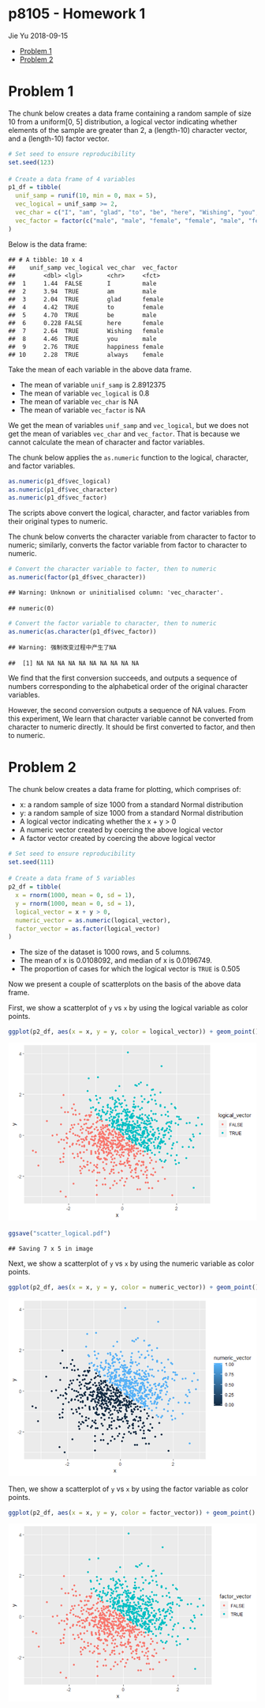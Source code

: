 p8105 - Homework 1
================
Jie Yu
2018-09-15

-   [Problem 1](#problem-1)
-   [Problem 2](#problem-2)

Problem 1
=========

The chunk below creates a data frame containing a random sample of size 10 from a uniform\[0, 5\] distribution, a logical vector indicating whether elements of the sample are greater than 2, a (length-10) character vector, and a (length-10) factor vector.

``` r
# Set seed to ensure reproducibility
set.seed(123)  

# Create a data frame of 4 variables
p1_df = tibble(
  unif_samp = runif(10, min = 0, max = 5),
  vec_logical = unif_samp >= 2, 
  vec_char = c("I", "am", "glad", "to", "be", "here", "Wishing", "you", "happiness", "always"),
  vec_factor = factor(c("male", "male", "female", "female", "male", "female", "female", "male", "female", "female"))
)
```

Below is the data frame:

    ## # A tibble: 10 x 4
    ##    unif_samp vec_logical vec_char  vec_factor
    ##        <dbl> <lgl>       <chr>     <fct>     
    ##  1     1.44  FALSE       I         male      
    ##  2     3.94  TRUE        am        male      
    ##  3     2.04  TRUE        glad      female    
    ##  4     4.42  TRUE        to        female    
    ##  5     4.70  TRUE        be        male      
    ##  6     0.228 FALSE       here      female    
    ##  7     2.64  TRUE        Wishing   female    
    ##  8     4.46  TRUE        you       male      
    ##  9     2.76  TRUE        happiness female    
    ## 10     2.28  TRUE        always    female

Take the mean of each variable in the above data frame.

-   The mean of variable `unif_samp` is 2.8912375
-   The mean of variable `vec_logical` is 0.8
-   The mean of variable `vec_char` is NA
-   The mean of variable `vec_factor` is NA

We get the mean of variables `unif_samp` and `vec_logical`, but we does not get the mean of variables `vec_char` and `vec_factor`. That is because we cannot calculate the mean of character and factor variables.

The chunk below applies the `as.numeric` function to the logical, character, and factor variables.

``` r
as.numeric(p1_df$vec_logical)
as.numeric(p1_df$vec_character)
as.numeric(p1_df$vec_factor)
```

The scripts above convert the logical, character, and factor variables from their original types to numeric.

The chunk below converts the character variable from character to factor to numeric; similarly, converts the factor variable from factor to character to numeric.

``` r
# Convert the character variable to facter, then to numeric
as.numeric(factor(p1_df$vec_character))   
```

    ## Warning: Unknown or uninitialised column: 'vec_character'.

    ## numeric(0)

``` r
# Convert the factor variable to character, then to numeric
as.numeric(as.character(p1_df$vec_factor))
```

    ## Warning: 强制改变过程中产生了NA

    ##  [1] NA NA NA NA NA NA NA NA NA NA

We find that the first conversion succeeds, and outputs a sequence of numbers corresponding to the alphabetical order of the original character variables.

However, the second conversion outputs a sequence of NA values. From this experiment, We learn that character variable cannot be converted from character to numeric directly. It should be first converted to factor, and then to numeric.

Problem 2
=========

The chunk below creates a data frame for plotting, which comprises of:

-   x: a random sample of size 1000 from a standard Normal distribution
-   y: a random sample of size 1000 from a standard Normal distribution
-   A logical vector indicating whether the x + y &gt; 0
-   A numeric vector created by coercing the above logical vector
-   A factor vector created by coercing the above logical vector

``` r
# Set seed to ensure reproducibility
set.seed(111)  

# Create a data frame of 5 variables
p2_df = tibble(
  x = rnorm(1000, mean = 0, sd = 1),
  y = rnorm(1000, mean = 0, sd = 1),
  logical_vector = x + y > 0, 
  numeric_vector = as.numeric(logical_vector),
  factor_vector = as.factor(logical_vector)
)
```

-   The size of the dataset is 1000 rows, and 5 columns.
-   The mean of x is 0.0108092, and median of x is 0.0196749.
-   The proportion of cases for which the logical vector is `TRUE` is 0.505

Now we present a couple of scatterplots on the basis of the above data frame.

First, we show a scatterplot of `y` vs `x` by using the logical variable as color points.

``` r
ggplot(p2_df, aes(x = x, y = y, color = logical_vector)) + geom_point()
```

![](p8105_hw1_jy2944_files/figure-markdown_github/scatter_logical-1.png)

``` r
ggsave("scatter_logical.pdf")
```

    ## Saving 7 x 5 in image

Next, we show a scatterplot of `y` vs `x` by using the numeric variable as color points.

``` r
ggplot(p2_df, aes(x = x, y = y, color = numeric_vector)) + geom_point()
```

![](p8105_hw1_jy2944_files/figure-markdown_github/scatter_numeric-1.png)

Then, we show a scatterplot of `y` vs `x` by using the factor variable as color points.

``` r
ggplot(p2_df, aes(x = x, y = y, color = factor_vector)) + geom_point()
```

![](p8105_hw1_jy2944_files/figure-markdown_github/scatter_factor-1.png)
